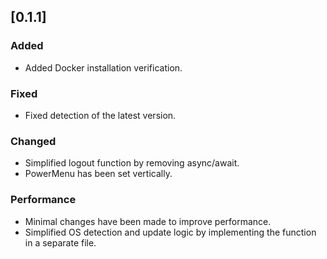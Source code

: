 ## [0.1.1]

### Added
- Added Docker installation verification.

### Fixed
- Fixed detection of the latest version.

### Changed
- Simplified logout function by removing async/await.
- PowerMenu has been set vertically.

### Performance
- Minimal changes have been made to improve performance.
- Simplified OS detection and update logic by implementing the function in a separate file.